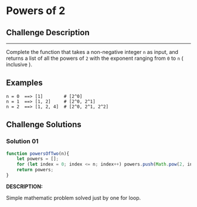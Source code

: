 
# Powers of 2

## Challenge Description

---

Complete the function that takes a non-negative integer `n` as input, and returns a list of all the powers of `2` with the exponent ranging from `0` to `n` ( inclusive ).

## Examples

```
n = 0  ==> [1]        # [2^0]
n = 1  ==> [1, 2]     # [2^0, 2^1]
n = 2  ==> [1, 2, 4]  # [2^0, 2^1, 2^2]
```

## Challenge Solutions


### Solution 01


```jsx
function powersOfTwo(n){
	let powers = [];
	for (let index = 0; index <= n; index++) powers.push(Math.pow(2, index));
	return powers;
}
```

**DESCRIPTION:**

Simple mathematic problem solved just by one for loop.